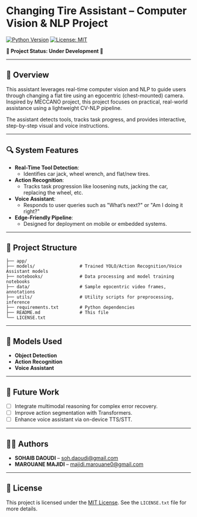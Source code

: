 
# Changing Tire Assistant – Computer Vision & NLP Project

[![Python Version](https://img.shields.io/badge/python-3.x-blue.svg)](https://www.python.org/downloads/)
[![License: MIT](https://img.shields.io/badge/License-MIT-yellow.svg)](./LICENSE.txt)

**🚧 Project Status: Under Development 🚧**

---

## 📖 Overview

This assistant leverages real-time computer vision and NLP to guide users through changing a flat tire using an egocentric (chest-mounted) camera. Inspired by MECCANO project, this project focuses on practical, real-world assistance using a lightweight CV-NLP pipeline.

The assistant detects tools, tracks task progress, and provides interactive, step-by-step visual and voice instructions.

---

## 🔍 System Features

- **Real-Time Tool Detection**:
  - Identifies car jack, wheel wrench, and flat/new tires.
- **Action Recognition**:
  - Tracks task progression like loosening nuts, jacking the car, replacing the wheel, etc.
- **Voice Assistant**:
  - Responds to user queries such as "What’s next?" or "Am I doing it right?"
- **Edge-Friendly Pipeline**:
  - Designed for deployment on mobile or embedded systems.

---

## 📂 Project Structure

```
├── app/                   
├── models/                 # Trained YOLO/Action Recognition/Voice Assistant models
├── notebooks/              # Data processing and model training notebooks
├── data/                   # Sample egocentric video frames, annotations
├── utils/                  # Utility scripts for preprocessing, inference
├── requirements.txt        # Python dependencies
├── README.md               # This file
└── LICENSE.txt               
```

---

## 🧠 Models Used

- **Object Detection**
- **Action Recognition**
- **Voice Assistant**

---

## 🔮 Future Work

- [ ] Integrate multimodal reasoning for complex error recovery.
- [ ] Improve action segmentation with Transformers.
- [ ] Enhance voice assistant via on-device TTS/STT.

---

## 👨‍💻 Authors

- **SOHAIB DAOUDI** – [soh.daoudi@gmail.com](mailto:soh.daoudi@gmail.com)
- **MAROUANE MAJIDI** – [majidi.marouane0@gmail.com](mailto:majidi.marouane0@gmail.com)

---

## 📜 License

This project is licensed under the [MIT License](https://opensource.org/licenses/MIT). See the `LICENSE.txt` file for more details.
